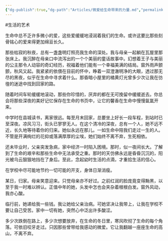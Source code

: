 ```yaml
---
{"dg-publish":true,"dg-path":"Articles/微爱给生命带来的力量.md","permalink":"/articles//"}
---
```


#生活的艺术 

生命中总不乏许多微小的爱，这些爱缓缓地浸润着我们的生命。或许这要比那些刻骨铭心的爱来得更加绵亘长久。

那些枯寂的秋夜，总有一盏盏明灯照亮我生命的深处。我与母亲一起躺在瓦屋里那张床上。我沉醉在母亲口中流泻出的一个个美丽的童话故事中。幻想着王子与美丽的公主那令人动容的奇幻经历，祝福着他们能有一个幸福美满的结局。窗外雨声颤颤，秋风又起。我紧紧的依偎在目前的怀中，睁着一双澄澈明净的大眼，透过那无尽的黑夜，似乎在生命中寻求着什么。那昏暗小屋里的橘黄灯光曾多少次让我在彷徨的迷途中找到回家的路。

随着时间车轮缓缓地滚动，那些你珍惜的，厌弃的都在无可挽留中缓缓逝去。你总会将那些深夜的美好记忆保存在生命的书页中，让它的馨香在生命中慢慢氤氲开来。

中学时在县城读书，离家很远。每至月末回家，总要坐上好长一段车程，到站时已至深夜。凉风习习，街头已寥寥无人。在这个清冷的深夜，总有一个人，她不远不近，长久地等待着你的归来。她似永远在那儿。一如生命中陪我们走过一生的人。不管是开满绚烂的花抑或落满厚厚的尘埃，她们始终不离不弃，生死相依。

还未毕业时，父亲突发急病，家中经济一时陷入困境。那时，似一夜间长大。了解到了生命的艰辛和那些生命中无法承受之重。那时的天仿佛永远是昏昏沉沉的，阳光被乌云狠狠地挡在了身后。至此，念起幼时生活的点滴，才重拾生活的信心。

在学校中尽可能地节约一切可能的开支，身体日渐消瘦。

某日，归家。母亲笑意迎来。只觉母亲亦不好过。之前红润的脸庞竟变得黝黑，以至于我一时难以辨认。正值中年的她，头发中怎也会夹杂着根根白发。窗外风动，我亦心酸。

临行前，她递给我一些钱。我让她给父亲治病。可她坚决让我带上，让我在学校不要让自己受苦。家中一切有她，突然心中泛出许多酸涩。

多少次跌倒在路上，多少次想要放弃，在生命的冬日里，寒风吹彻了生命的每个角落。可依旧咬牙走过。只因那些曾带给我感动的微爱。它让我翻越一座座生命的高山，不离不弃。
